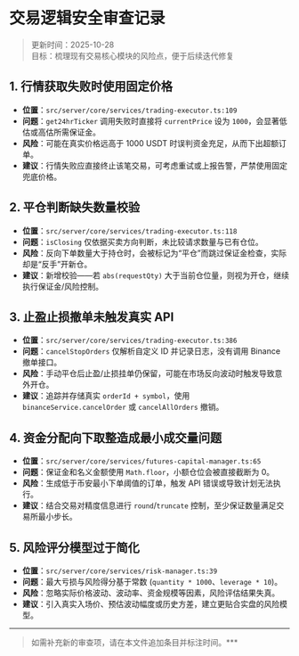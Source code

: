# 交易逻辑安全审查记录

> 更新时间：2025-10-28  
> 目标：梳理现有交易核心模块的风险点，便于后续迭代修复

## 1. 行情获取失败时使用固定价格
- **位置**：`src/server/core/services/trading-executor.ts:109`
- **问题**：`get24hrTicker` 调用失败时直接将 `currentPrice` 设为 `1000`，会显著低估或高估所需保证金。
- **风险**：可能在真实价格远高于 1000 USDT 时误判资金充足，从而下出超额订单。
- **建议**：行情失败应直接终止该笔交易，可考虑重试或上报告警，严禁使用固定兜底价格。

## 2. 平仓判断缺失数量校验
- **位置**：`src/server/core/services/trading-executor.ts:118`
- **问题**：`isClosing` 仅依据买卖方向判断，未比较请求数量与已有仓位。
- **风险**：反向下单数量大于持仓时，会被标记为“平仓”而跳过保证金检查，实际却是“反手”开新仓。
- **建议**：新增校验——若 `abs(requestQty)` 大于当前仓位量，则视为开仓，继续执行保证金/风险控制。

## 3. 止盈止损撤单未触发真实 API
- **位置**：`src/server/core/services/trading-executor.ts:386`
- **问题**：`cancelStopOrders` 仅解析自定义 ID 并记录日志，没有调用 Binance 撤单接口。
- **风险**：手动平仓后止盈/止损挂单仍保留，可能在市场反向波动时触发导致意外开仓。
- **建议**：追踪并存储真实 `orderId + symbol`，使用 `binanceService.cancelOrder` 或 `cancelAllOrders` 撤销。

## 4. 资金分配向下取整造成最小成交量问题
- **位置**：`src/server/core/services/futures-capital-manager.ts:65`
- **问题**：保证金和名义金额使用 `Math.floor`，小额仓位会被直接截断为 0。
- **风险**：生成低于币安最小下单阈值的订单，触发 API 错误或导致计划无法执行。
- **建议**：结合交易对精度信息进行 `round`/`truncate` 控制，至少保证数量满足交易所最小步长。

## 5. 风险评分模型过于简化
- **位置**：`src/server/core/services/risk-manager.ts:39`
- **问题**：最大亏损与风险得分基于常数 (`quantity * 1000`、`leverage * 10`)。
- **风险**：忽略实际价格波动、波动率、资金规模等因素，风险评估结果失真。
- **建议**：引入真实入场价、预估波动幅度或历史方差，建立更贴合实盘的风险模型。

---

> 如需补充新的审查项，请在本文件追加条目并标注时间。***
